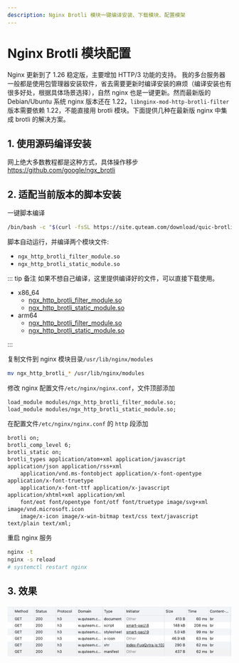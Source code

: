 ```yaml
---
description: Nginx Brotli 模块一键编译安装、下载模块、配置模架
---
```


# Nginx Brotli 模块配置

Nginx 更新到了 1.26 稳定版，主要增加 HTTP/3 功能的支持。
我的多台服务器一般都是使用包管理器安装软件，省去需要更新时编译安装的麻烦（编译安装也有很多好处，根据具体场景选择），自然 nginx 也是一键更新。然而最新版的 Debian/Ubuntu 系统 nginx 版本还在 1.22，`libnginx-mod-http-brotli-filter` 版本需要依赖 1.22，不能直接用 brotli 模块。下面提供几种在最新版 nginx 中集成 brotli 的解决方案。

## 1. 使用源码编译安装

网上绝大多数教程都是这种方式，具体操作移步 https://github.com/google/ngx_brotli

## 2. 适配当前版本的脚本安装

一键脚本编译

```bash
/bin/bash -c "$(curl -fsSL https://site.quteam.com/download/quic-brotli/build-nginx-brotli-modules.sh)"
```

脚本自动运行，并编译两个模块文件:

-   `ngx_http_brotli_filter_module.so`
-   `ngx_http_brotli_static_module.so`

::: tip 备注
如果不想自己编译，这里提供编译好的文件，可以直接下载使用。

-   x86_64
    -   [ngx_http_brotli_filter_module.so](https://site.quteam.com/download/quic-brotli/x86_64/ngx_http_brotli_filter_module.so)
    -   [ngx_http_brotli_static_module.so](https://site.quteam.com/download/quic-brotli/x86_64/ngx_http_brotli_static_module.so)
-   arm64
    -   [ngx_http_brotli_filter_module.so](https://site.quteam.com/download/quic-brotli/arm64/ngx_http_brotli_filter_module.so)
    -   [ngx_http_brotli_static_module.so](https://site.quteam.com/download/quic-brotli/arm64/ngx_http_brotli_static_module.so)

:::

复制文件到 nginx 模块目录`/usr/lib/nginx/modules`

```bash
mv ngx_http_brotli_* /usr/lib/nginx/modules
```

修改 nginx 配置文件`/etc/nginx/nginx.conf`，文件顶部添加

```nginx
load_module modules/ngx_http_brotli_filter_module.so;
load_module modules/ngx_http_brotli_static_module.so;
```

在配置文件`/etc/nginx/nginx.conf` 的 `http` 段添加

```nginx
brotli on;
brotli_comp_level 6;
brotli_static on;
brotli_types application/atom+xml application/javascript application/json application/rss+xml
    application/vnd.ms-fontobject application/x-font-opentype application/x-font-truetype
    application/x-font-ttf application/x-javascript application/xhtml+xml application/xml
    font/eot font/opentype font/otf font/truetype image/svg+xml image/vnd.microsoft.icon
    image/x-icon image/x-win-bitmap text/css text/javascript text/plain text/xml;
```

重启 nginx 服务

```bash
nginx -t
nginx -s reload
# systemctl restart nginx
```

## 3. 效果

![quic + brotli 效果](assets/quic-brotli.png)
